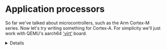 # Application processors

So far we've talked about microcontrollers, such as the Arm Cortex-M series. Now
let's try writing something for Cortex-A. For simplicity we'll just work with
QEMU's aarch64
['virt'](https://qemu-project.gitlab.io/qemu/system/arm/virt.html) board.

<details>

- Broadly speaking, microcontrollers don't have an MMU or multiple levels of
  privilege (exception levels on Arm CPUs, rings on x86), while application
  processors do.
- QEMU supports emulating various different machines or board models for each
  architecture. The 'virt' board doesn't correspond to any particular real
  hardware, but is designed purely for virtual machines.

</details>
